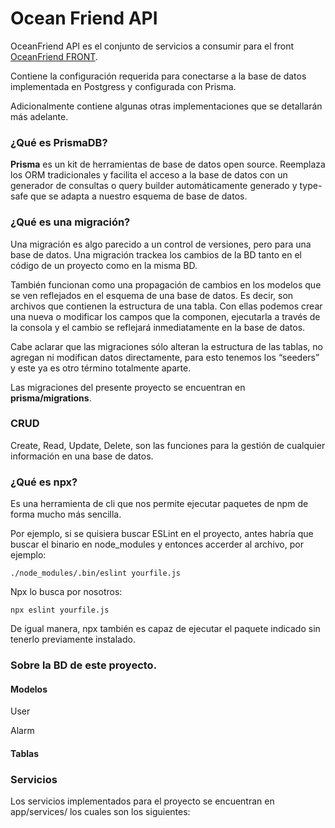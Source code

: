 # Ocean Friend API

OceanFriend API es el conjunto de servicios a consumir para el front[ OceanFriend FRONT](https://github.com/richirrim/ocean_friend_front).

Contiene la configuración requerida para conectarse a la base de datos implementada en Postgress y configurada con Prisma. 

Adicionalmente contiene algunas otras implementaciones que se detallarán más adelante.

### ¿Qué es PrismaDB?

**Prisma** es un kit de herramientas de base de datos open source. Reemplaza los ORM tradicionales y facilita el acceso a la base de datos con un generador de consultas o query builder automáticamente generado y type-safe que se adapta a nuestro esquema de base de datos.

### ¿Qué es una migración?

Una migración es algo parecido a un control de versiones, pero para una base de datos. Una migración trackea los cambios de la BD tanto en el código de un proyecto como en la misma BD.

También funcionan como una propagación de cambios en los modelos que se ven reflejados en el esquema de una base de datos. Es decir, son archivos que contienen la estructura de una tabla. Con ellas podemos crear una nueva o modificar los campos que la componen, ejecutarla a través de la consola y el cambio se reflejará inmediatamente en la base de datos.

Cabe aclarar que las migraciones sólo alteran la estructura de las tablas, no agregan ni modifican datos directamente, para esto tenemos los “seeders” y este ya es otro término totalmente aparte.

Las migraciones del presente proyecto se encuentran en **prisma/migrations**.

### CRUD

Create, Read, Update, Delete, son las funciones para la gestión de cualquier información en una base de datos.

### ¿Qué es npx?

Es una herramienta de cli que nos permite ejecutar paquetes de npm de forma mucho más sencilla.

Por ejemplo, si se quisiera buscar ESLint en el proyecto, antes habría que buscar el binario en node_modules y entonces accerder al archivo, por ejemplo:

```
./node_modules/.bin/eslint yourfile.js
```

Npx lo busca por nosotros:

```
npx eslint yourfile.js
```

De igual manera, npx también es capaz de ejecutar el paquete indicado sin tenerlo previamente instalado.

### Sobre la BD de este proyecto.

#### Modelos

User

Alarm


#### Tablas


### Servicios

Los servicios implementados para el proyecto se encuentran en app/services/ los cuales son los siguientes:
